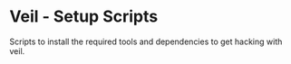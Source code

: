# Veil - Setup Scripts

Scripts to install the required tools and dependencies to get hacking with veil.
